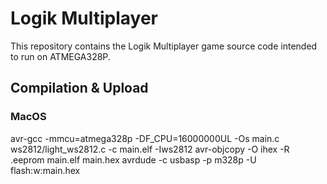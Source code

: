 # Logik Multiplayer

This repository contains the Logik Multiplayer game source code intended to run on ATMEGA328P.


## Compilation & Upload

### MacOS

avr-gcc -mmcu=atmega328p -DF_CPU=16000000UL -Os main.c ws2812/light_ws2812.c -c main.elf -Iws2812
avr-objcopy -O ihex -R .eeprom main.elf main.hex
avrdude -c usbasp -p m328p -U flash:w:main.hex
